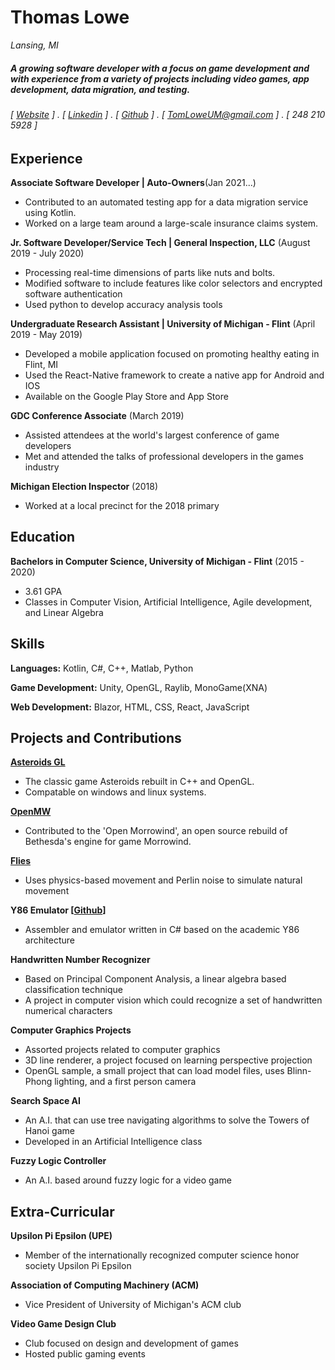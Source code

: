 Thomas Lowe
======
*Lansing, MI*

##### A growing software developer with a focus on game development and with experience from a variety of projects including video games, app development, data migration, and testing.
###### [ [Website](https://tomlowe.dev) ] . [ [Linkedin](https://www.linkedin.com/in/thomas-l-812704174/) ] . [ [Github](https://github.com/Vulpen) ] . [ [TomLoweUM@gmail.com](mailto:tomloweum@gmail.com) ] . [ 248 210 5928 ]

Experience
---------
**Associate Software Developer | Auto-Owners**(Jan 2021...)

- Contributed to an automated testing app for a data migration service using Kotlin.
- Worked on a large team around a large-scale insurance claims system.

**Jr. Software Developer/Service Tech | General Inspection, LLC** (August 2019 - July 2020)

- Processing real-time dimensions of parts like nuts and bolts.
- Modified software to include features like color selectors and encrypted software authentication
- Used python to develop accuracy analysis tools

**Undergraduate Research Assistant | University of Michigan - Flint** (April 2019 - May 2019)

- Developed a mobile application focused on promoting healthy eating in Flint, MI
- Used the React-Native framework to create a native app for Android and IOS
- Available on the Google Play Store and App Store

**GDC Conference Associate** (March 2019)

- Assisted attendees at the world's largest conference of game developers
- Met and attended the talks of professional developers in the games industry

**Michigan Election Inspector** (2018)

- Worked at a local precinct for the 2018 primary

Education
---------
**Bachelors in Computer Science, University of Michigan - Flint** (2015 - 2020)

- 3.61 GPA
- Classes in Computer Vision, Artificial Intelligence, Agile development, and Linear Algebra


Skills
------
<!-- <text class="bubble">data analysis</text> <text class="bubble">databases</text> <text class="bubble">machine learning</text> <text class="bubble">data visualization</text> <text class="bubble">statistics</text> <text class="bubble">technical writing</text> -->

**Languages:** Kotlin, C#, C++, Matlab, Python

**Game Development:** Unity, OpenGL, Raylib, MonoGame(XNA)

**Web Development:** Blazor, HTML, CSS, React, JavaScript

<!-- Page Break! -->
<div style="page-break-after: always;"></div>

Projects and Contributions
--------

**[Asteroids GL](https://github.com/Vulpen/CLionGL)**

- The classic game Asteroids rebuilt in C++ and OpenGL.
- Compatable on windows and linux systems.

**[OpenMW](https://github.com/OpenMW/openmw)**

- Contributed to the 'Open Morrowind', an open source rebuild of Bethesda's engine for game Morrowind.

**[Flies](https://tomlowe.dev/Flies/flies.html)**

- Uses physics-based movement and Perlin noise to simulate natural movement

**Y86 Emulator [[Github](https://github.com/Vulpen/YEMU)]**

- Assembler and emulator written in C# based on the academic Y86 architecture

**Handwritten Number Recognizer**

- Based on Principal Component Analysis, a linear algebra based classification technique
- A project in computer vision which could recognize a set of handwritten numerical characters

**Computer Graphics Projects**

- Assorted projects related to computer graphics
- 3D line renderer, a project focused on learning perspective projection
- OpenGL sample, a small project that can load model files, uses Blinn-Phong lighting, and a first person camera

**Search Space AI**

- An A.I. that can use tree navigating algorithms to solve the Towers of Hanoi game
- Developed in an Artificial Intelligence class

**Fuzzy Logic Controller**

- An A.I. based around fuzzy logic for a video game

Extra-Curricular
--------
**Upsilon Pi Epsilon (UPE)**

- Member of the internationally recognized computer science honor society Upsilon Pi Epsilon

**Association of Computing Machinery (ACM)**

- Vice President of University of Michigan's ACM club

**Video Game Design Club**

- Club focused on design and development of games
- Hosted public gaming events